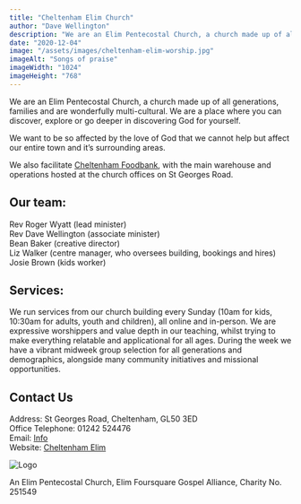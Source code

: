 ```yaml
---
title: "Cheltenham Elim Church"
author: "Dave Wellington"
description: "We are an Elim Pentecostal Church, a church made up of all generations, families and are wonderfully multi-cultural."
date: "2020-12-04"
image: "/assets/images/cheltenham-elim-worship.jpg"
imageAlt: "Songs of praise"
imageWidth: "1024"
imageHeight: "768"
---
```


We are an Elim Pentecostal Church, a church made up of all generations, families and are wonderfully multi-cultural. We are a place where you can discover, explore or go deeper in discovering God for yourself.

We want to be so affected by the love of God that we cannot help but affect our entire town and it’s surrounding areas.

We also facilitate [Cheltenham Foodbank](https://cheltenham.foodbank.org.uk/), with the main warehouse and operations hosted at the church offices on St Georges Road.

## Our team:

Rev Roger Wyatt (lead minister)  
Rev Dave Wellington (associate minister)  
Bean Baker (creative director)  
Liz Walker (centre manager, who oversees building, bookings and hires)  
Josie Brown (kids worker)

## Services:

We run services from our church building every Sunday (10am for kids, 10:30am for adults, youth and children), all online and in-person. We are expressive worshippers and value depth in our teaching, whilst trying to make everything relatable and applicational for all ages. During the week we have a vibrant midweek group selection for all generations and demographics, alongside many community initiatives and missional opportunities. 

## Contact Us

Address: St Georges Road, Cheltenham, GL50 3ED  
Office Telephone: 01242 524476  
Email: [Info](mailto:info@cheltenhamelim.org)  
Website: [Cheltenham Elim](https://cheltenhamelim.org)

![Logo](/assets/images/cheltenham-elim-logo.jpg)

An Elim Pentecostal Church, Elim Foursquare Gospel Alliance, Charity No. 251549
